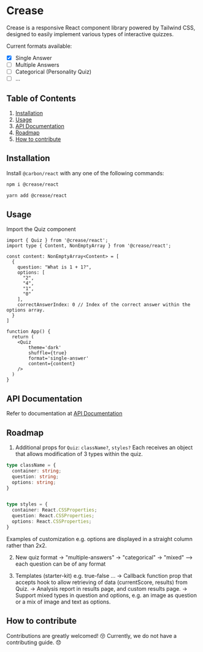 # Crease

Crease is a responsive React component library powered by Tailwind CSS, designed to easily implement various types of interactive quizzes.

Current formats available:
- [x] Single Answer
- [ ] Multiple Answers
- [ ] Categorical (Personality Quiz)
- [ ] ...

## Table of Contents

1. [Installation](#installation)
2. [Usage](#usage)
3. [API Documentation](#docs)
4. [Roadmap](#roadmap)
5. [How to contribute](#contribute)

## Installation <a name="installation"></a>

Install `@carbon/react` with any one of the following commands:

```bash
npm i @crease/react
```

```bash
yarn add @crease/react
```

## Usage <a name="usage"></a>

Import the Quiz component

```tsx
import { Quiz } from '@crease/react';
import type { Content, NonEmptyArray } from '@crease/react';

const content: NonEmptyArray<Content> = [
  {
    question: "What is 1 + 1?",
    options: [
      "2",
      "4",
      "1",
      "0"
    ],
    correctAnswerIndex: 0 // Index of the correct answer within the options array.
  }
]

function App() {
  return (
    <Quiz
        theme='dark' 
        shuffle={true} 
        format='single-answer'
        content={content}
    />
  )
}
```

## API Documentation <a name="docs"></a>

Refer to documentation at [API Documentation](https://crease.dev)

## Roadmap <a name="roadmap"></a>
1. Additional props for `Quiz`: `className?`, `styles?`
Each receives an object that allows modification of 3 types within the quiz.

```ts
type className = {
  container: string;
  question: string;
  options: string;
}


type styles = {
  container: React.CSSProperties;
  question: React.CSSProperties;
  options: React.CSSProperties;
}
```

Examples of customization e.g. options are displayed in a straight column rather than 2x2.

2. New quiz format
-> "multiple-answers" 
-> "categorical"
-> "mixed" --> each question can be of any format

3. Templates (starter-kit) e.g. true-false
...
-> Callback function prop that accepts hook to allow retrieving of data (currentScore, results) from Quiz.
-> Analysis report in results page, and custom results page.
-> Support mixed types in question and options, e.g. an image as question or a mix of image and text as options.

## How to contribute <a name="contribute"></a>

Contributions are greatly welcomed! 😚
Currently, we do not have a contributing guide. 😞
